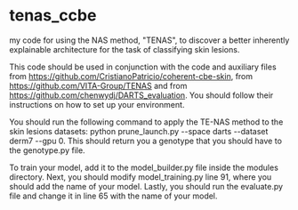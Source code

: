 # tenas_ccbe
my code for using the NAS method, "TENAS", to discover a better inherently explainable architecture for the task of classifying skin lesions.

This code should be used in conjunction with the code and auxiliary files from https://github.com/CristianoPatricio/coherent-cbe-skin, from https://github.com/VITA-Group/TENAS and from https://github.com/chenwydj/DARTS_evaluation. You should follow their instructions on how to set up your environment.

You should run the following command to apply the TE-NAS method to the skin lesions datasets: python prune_launch.py --space darts --dataset derm7 --gpu 0. This should return you a genotype that you should have to the genotype.py file. 

To train your model, add it to the model_builder.py file inside the modules directory. Next, you should modify model_training.py line 91, where you should add the name of your model. Lastly, you should run the evaluate.py file and change it in line 65 with the name of your model.

